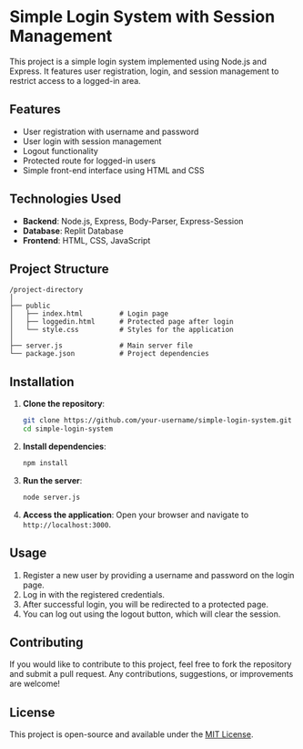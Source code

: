 # Simple Login System with Session Management

This project is a simple login system implemented using Node.js and Express. It features user registration, login, and session management to restrict access to a logged-in area.

## Features

- User registration with username and password
- User login with session management
- Logout functionality
- Protected route for logged-in users
- Simple front-end interface using HTML and CSS

## Technologies Used

- **Backend**: Node.js, Express, Body-Parser, Express-Session
- **Database**: Replit Database
- **Frontend**: HTML, CSS, JavaScript

## Project Structure

```
/project-directory
│
├── public
│   ├── index.html         # Login page
│   ├── loggedin.html      # Protected page after login
│   └── style.css          # Styles for the application
│
├── server.js              # Main server file
└── package.json           # Project dependencies
```

## Installation

1. **Clone the repository**:
   ```bash
   git clone https://github.com/your-username/simple-login-system.git
   cd simple-login-system
   ```

2. **Install dependencies**:
   ```bash
   npm install
   ```

3. **Run the server**:
   ```bash
   node server.js
   ```

4. **Access the application**:
   Open your browser and navigate to `http://localhost:3000`.

## Usage

1. Register a new user by providing a username and password on the login page.
2. Log in with the registered credentials.
3. After successful login, you will be redirected to a protected page.
4. You can log out using the logout button, which will clear the session.

## Contributing

If you would like to contribute to this project, feel free to fork the repository and submit a pull request. Any contributions, suggestions, or improvements are welcome!

## License

This project is open-source and available under the [MIT License](LICENSE).

